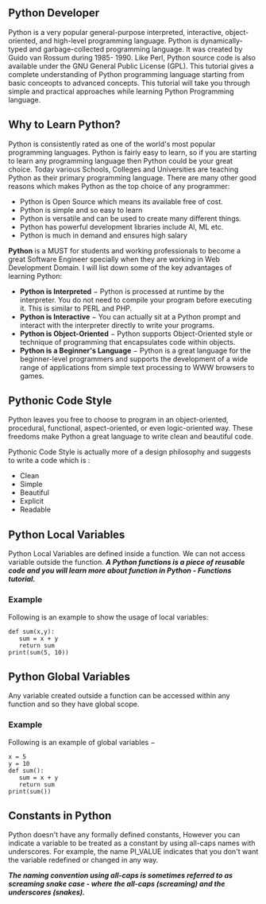 ## Python Developer
Python is a very popular general-purpose interpreted, interactive, object-oriented, and high-level programming language. Python is dynamically-typed and garbage-collected programming language. It was created by Guido van Rossum during 1985- 1990. Like Perl, Python source code is also available under the GNU General Public License (GPL).
This tutorial gives a complete understanding of Python programming language starting from basic conceopts to advanced concepts. This tutorial will take you through simple and practical approaches while learning Python Programming language.

## Why to Learn Python?
Python is consistently rated as one of the world's most popular programming languages. Python is fairly easy to learn, so if you are starting to learn any programming language then Python could be your great choice. Today various Schools, Colleges and Universities are teaching Python as their primary programming language. There are many other good reasons which makes Python as the top choice of any programmer:

- Python is Open Source which means its available free of cost.
- Python is simple and so easy to learn
- Python is versatile and can be used to create many different things.
- Python has powerful development libraries include AI, ML etc.
- Python is much in demand and ensures high salary

**Python** is a MUST for students and working professionals to become a great Software Engineer specially when they are working in Web Development Domain. I will list down some of the key advantages of learning Python:

- **Python is Interpreted** − Python is processed at runtime by the interpreter. You do not need to compile your program before executing it. This is similar to PERL and PHP.
- **Python is Interactive** − You can actually sit at a Python prompt and interact with the interpreter directly to write your programs.
- **Python is Object-Oriented** − Python supports Object-Oriented style or technique of programming that encapsulates code within objects.
- **Python is a Beginner's Language** − Python is a great language for the beginner-level programmers and supports the development of a wide range of applications from simple text processing to WWW browsers to games.

## Pythonic Code Style
Python leaves you free to choose to program in an object-oriented, procedural, functional, aspect-oriented, or even logic-oriented way. These freedoms make Python a great language to write clean and beautiful code.

Pythonic Code Style is actually more of a design philosophy and suggests to write a code which is :

- Clean
- Simple
- Beautiful
- Explicit
- Readable
  
## Python Local Variables

Python Local Variables are defined inside a function. We can not access variable outside the function.
***A Python functions is a piece of reusable code and you will learn more about function in Python - Functions tutorial.***

### Example
Following is an example to show the usage of local variables:

```
def sum(x,y):
   sum = x + y
   return sum
print(sum(5, 10))
```

## Python Global Variables

Any variable created outside a function can be accessed within any function and so they have global scope.

### Example

Following is an example of global variables −

```
x = 5
y = 10
def sum():
   sum = x + y
   return sum
print(sum())
```

## Constants in Python

Python doesn't have any formally defined constants, However you can indicate a variable to be treated as a constant by using all-caps names with underscores. For example, the name PI_VALUE indicates that you don't want the variable redefined or changed in any way.

***The naming convention using all-caps is sometimes referred to as screaming snake case - where the all-caps (screaming) and the underscores (snakes).***
